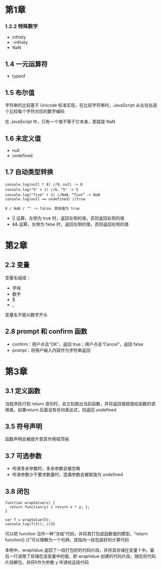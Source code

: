 # 第1章
### 1.2.2 特殊数字

 - infinity
 - -infinity
 - NaN

## 1.4 一元运算符

 - typeof

## 1.5 布尔值
字符串的比较基于 Unicode 标准实现，在比较字符串时，JavaScript 从左往右逐个比较每个字符对应的数字编码

在 JavaScript 中，只有一个值不等于它本身，那就是 NaN
## 1.6 未定义值

 - null
 - undefined

## 1.7 自动类型转换

    console.log(null * 8) //0，null -> 0
    console.log("5" + 1) //6，"5" -> 5
    console.log("five" + 1) //NaN，“five” -> NaN
    console.log(null == undefined) //true
    
    0 / NaN / "" -> false，其他值为 true

 - || 运算，左侧为 true 时，返回左侧的值，否则返回右侧的值
 - && 运算，左侧为 false 时，返回左侧的值，否则返回右侧的值

# 第2章
## 2.2 变量
变量名组成：

 - 字母
 - 数字
 - $
 - _

变量名不能以数字开头
## 2.8 prompt 和 confirm 函数

 - confirm：用户点击“OK”，返回 true；用户点击“Cancel”，返回 false
 - prompt：将用户输入内容作为字符串返回

# 第3章
## 3.1 定义函数
当程序执行到 return 语句时，会立刻跳出当前函数，并将返回值赋值给函数的调用者。如果return 后面没有任何表达式，则返回 undefined
## 3.5 符号声明
函数声明会被提升至其作用域顶端
## 3.7 可选参数

 - 传递多余参数时，多余参数会被忽略
 - 传递参数少于要求数量时，遗漏参数会被赋值为 undefined

## 3.8 闭包

    function wrapValue(x) {
      return function(y) { return x * y; };
    }
    
    var f = wrapValue(5);
    console.log(f(5)); //25
可以把 function 当作一种“冻结”代码，并将其打包成函数值的模型。“return function() {}”可以理解为一个句柄，其指向一段包装好的计算代码

本例中，wrapValue 返回了一段打包好的代码片段，并将其存储在变量 f 中。最后一行调用了存储在该变量中的值，即 wrapValue 创建的代码片段，随后将代码片段解包，并将5作为参数 y 传递给这段代码
